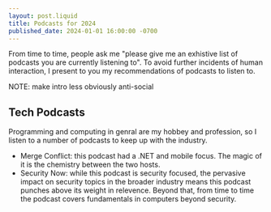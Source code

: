 ```yaml
---
layout: post.liquid
title: Podcasts for 2024
published_date: 2024-01-01 16:00:00 -0700
---
```


From time to time, people ask me "please give me an exhistive list of podcasts you are currently listening to". To avoid further incidents of human interaction, I present to you my recommendations of podcasts to listen to.

NOTE: make intro less obviously anti-social

## Tech Podcasts

Programming and computing in genral are my hobbey and profession, so I listen to a number of podcasts to keep up with the industry.

* Merge Conflict: this podcast had a .NET and mobile focus. The magic of it is the chemistry between the two hosts.
* Security Now: while this podcast is security focused, the pervasive impact on security topics in the broader industry means this podcast punches above its weight in relevence. Beyond that, from time to time the podcast covers fundamentals in computers beyond security.